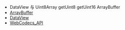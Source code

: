 * DataView 与 Uint8Array  getUint8 getUint16         ArrayBuffer 
* [ArrayBuffer](https://developer.mozilla.org/en-US/docs/Web/JavaScript/Reference/Global_Objects/ArrayBuffer)
* [DataView](https://developer.mozilla.org/en-US/docs/Web/JavaScript/Reference/Global_Objects/DataView)
* [WebCodecs_API](https://developer.mozilla.org/en-US/docs/Web/API/WebCodecs_API)